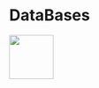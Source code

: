 # DataBases


<img src="https://cdn.jsdelivr.net/gh/devicons/devicon/icons/java/java-original-wordmark.svg" height="80" width="80" />
